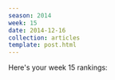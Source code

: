 ```yaml
---
season: 2014
week: 15
date: 2014-12-16
collection: articles
template: post.html
---
```


Here's your week 15 rankings:
